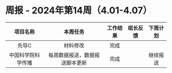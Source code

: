 
# 周报 - 2024年第14周（4.01-4.07）


| 项目名称 | 本周任务 | 工作结果 | 组长反馈 | 下周计划 |
| :--: | :--: | :--: | :--: | :--: |
| 先导C | 材料修改 | 完成 |  |  |
| 中国科学院科学传播 | 每周数据报送，数据报送脚本更新 | 完成 |  | 继续报送 |


